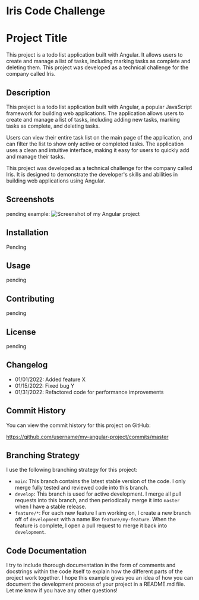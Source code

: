 # Iris Code Challenge


# Project Title

This project is a todo list application built with Angular. It allows users to create and manage a list of tasks, including marking tasks as complete and deleting them. This project was developed as a technical challenge for the company called Iris.

## Description

This project is a todo list application built with Angular, a popular JavaScript framework for building web applications. The application allows users to create and manage a list of tasks, including adding new tasks, marking tasks as complete, and deleting tasks.

Users can view their entire task list on the main page of the application, and can filter the list to show only active or completed tasks. The application uses a clean and intuitive interface, making it easy for users to quickly add and manage their tasks.

This project was developed as a technical challenge for the company called Iris. It is designed to demonstrate the developer's skills and abilities in building web applications using Angular.

## Screenshots

pending
example: ![Screenshot of my Angular project](https://example.com/images/screenshot.jpg)

## Installation

Pending

## Usage

pending

## Contributing

pending

## License

pending

## Changelog

- 01/01/2022: Added feature X
- 01/15/2022: Fixed bug Y
- 01/31/2022: Refactored code for performance improvements

## Commit History

You can view the commit history for this project on GitHub:

https://github.com/username/my-angular-project/commits/master

## Branching Strategy

I use the following branching strategy for this project:

- `main`: This branch contains the latest stable version of the code. I only merge fully tested and reviewed code into this branch.
- `develop`: This branch is used for active development. I merge all pull requests into this branch, and then periodically merge it into `master` when I have a stable release.
- `feature/*`: For each new feature I am working on, I create a new branch off of `development` with a name like `feature/my-feature`. When the feature is complete, I open a pull request to merge it back into `development`.

## Code Documentation

I try to include thorough documentation in the form of comments and docstrings within the code itself to explain how the different parts of the project work together.
I hope this example gives you an idea of how you can document the development process of your project in a README.md file. Let me know if you have any other questions!





